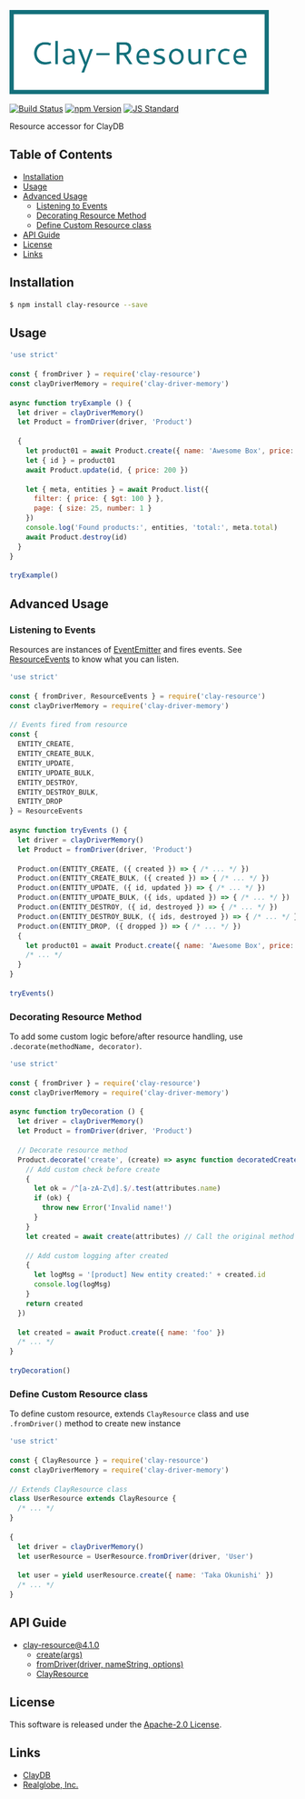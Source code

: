  <img src="assets/images/clay-resource-banner.png" alt="Title Banner"
                    height="148"
                    style="height:148px"
/>


<!---
This file is generated by ape-tmpl. Do not update manually.
--->

<!-- Badge Start -->
<a name="badges"></a>

[![Build Status][bd_travis_shield_url]][bd_travis_url]
[![npm Version][bd_npm_shield_url]][bd_npm_url]
[![JS Standard][bd_standard_shield_url]][bd_standard_url]

[bd_repo_url]: https://github.com/realglobe-Inc/clay-resource
[bd_travis_url]: http://travis-ci.org/realglobe-Inc/clay-resource
[bd_travis_shield_url]: http://img.shields.io/travis/realglobe-Inc/clay-resource.svg?style=flat
[bd_travis_com_url]: http://travis-ci.com/realglobe-Inc/clay-resource
[bd_travis_com_shield_url]: https://api.travis-ci.com/realglobe-Inc/clay-resource.svg?token=
[bd_license_url]: https://github.com/realglobe-Inc/clay-resource/blob/master/LICENSE
[bd_codeclimate_url]: http://codeclimate.com/github/realglobe-Inc/clay-resource
[bd_codeclimate_shield_url]: http://img.shields.io/codeclimate/github/realglobe-Inc/clay-resource.svg?style=flat
[bd_codeclimate_coverage_shield_url]: http://img.shields.io/codeclimate/coverage/github/realglobe-Inc/clay-resource.svg?style=flat
[bd_gemnasium_url]: https://gemnasium.com/realglobe-Inc/clay-resource
[bd_gemnasium_shield_url]: https://gemnasium.com/realglobe-Inc/clay-resource.svg
[bd_npm_url]: http://www.npmjs.org/package/clay-resource
[bd_npm_shield_url]: http://img.shields.io/npm/v/clay-resource.svg?style=flat
[bd_standard_url]: http://standardjs.com/
[bd_standard_shield_url]: https://img.shields.io/badge/code%20style-standard-brightgreen.svg

<!-- Badge End -->


<!-- Description Start -->
<a name="description"></a>

Resource accessor for ClayDB

<!-- Description End -->


<!-- Overview Start -->
<a name="overview"></a>



<!-- Overview End -->


<!-- Sections Start -->
<a name="sections"></a>

<!-- Section from "doc/guides/00.TOC.md.hbs" Start -->

<a name="section-doc-guides-00-t-o-c-md"></a>

Table of Contents
----------------

- [Installation](#installation)
- [Usage](#usage)
- [Advanced Usage](#advanced-usage)
  * [Listening to Events](#listening-to-events)
  * [Decorating Resource Method](#decorating-resource-method)
  * [Define Custom Resource class](#define-custom-resource-class)
- [API Guide](#api-guide)
- [License](#license)
- [Links](#links)


<!-- Section from "doc/guides/00.TOC.md.hbs" End -->

<!-- Section from "doc/guides/01.Installation.md.hbs" Start -->

<a name="section-doc-guides-01-installation-md"></a>

Installation
-----

```bash
$ npm install clay-resource --save
```


<!-- Section from "doc/guides/01.Installation.md.hbs" End -->

<!-- Section from "doc/guides/02.Usage.md.hbs" Start -->

<a name="section-doc-guides-02-usage-md"></a>

Usage
---------

```javascript
'use strict'

const { fromDriver } = require('clay-resource')
const clayDriverMemory = require('clay-driver-memory')

async function tryExample () {
  let driver = clayDriverMemory()
  let Product = fromDriver(driver, 'Product')

  {
    let product01 = await Product.create({ name: 'Awesome Box', price: 100 })
    let { id } = product01
    await Product.update(id, { price: 200 })

    let { meta, entities } = await Product.list({
      filter: { price: { $gt: 100 } },
      page: { size: 25, number: 1 }
    })
    console.log('Found products:', entities, 'total:', meta.total)
    await Product.destroy(id)
  }
}

tryExample()

```


<!-- Section from "doc/guides/02.Usage.md.hbs" End -->

<!-- Section from "doc/guides/03.Advanced Usage.md.hbs" Start -->

<a name="section-doc-guides-03-advanced-usage-md"></a>

Advanced Usage
---------

### Listening to Events

Resources are instances of [EventEmitter](https://nodejs.org/api/events.html) and fires events.
See [ResourceEvents](https://github.com/realglobe-Inc/clay-constants#ResourceEvents) to know what you can listen.

```javascript
'use strict'

const { fromDriver, ResourceEvents } = require('clay-resource')
const clayDriverMemory = require('clay-driver-memory')

// Events fired from resource
const {
  ENTITY_CREATE,
  ENTITY_CREATE_BULK,
  ENTITY_UPDATE,
  ENTITY_UPDATE_BULK,
  ENTITY_DESTROY,
  ENTITY_DESTROY_BULK,
  ENTITY_DROP
} = ResourceEvents

async function tryEvents () {
  let driver = clayDriverMemory()
  let Product = fromDriver(driver, 'Product')

  Product.on(ENTITY_CREATE, ({ created }) => { /* ... */ })
  Product.on(ENTITY_CREATE_BULK, ({ created }) => { /* ... */ })
  Product.on(ENTITY_UPDATE, ({ id, updated }) => { /* ... */ })
  Product.on(ENTITY_UPDATE_BULK, ({ ids, updated }) => { /* ... */ })
  Product.on(ENTITY_DESTROY, ({ id, destroyed }) => { /* ... */ })
  Product.on(ENTITY_DESTROY_BULK, ({ ids, destroyed }) => { /* ... */ })
  Product.on(ENTITY_DROP, ({ dropped }) => { /* ... */ })
  {
    let product01 = await Product.create({ name: 'Awesome Box', price: 100 })
    /* ... */
  }
}

tryEvents()

```


### Decorating Resource Method

To add some custom logic before/after resource handling, use `.decorate(methodName, decorator)`.

```javascript
'use strict'

const { fromDriver } = require('clay-resource')
const clayDriverMemory = require('clay-driver-memory')

async function tryDecoration () {
  let driver = clayDriverMemory()
  let Product = fromDriver(driver, 'Product')

  // Decorate resource method
  Product.decorate('create', (create) => async function decoratedCreate (attributes) {
    // Add custom check before create
    {
      let ok = /^[a-zA-Z\d].$/.test(attributes.name)
      if (ok) {
        throw new Error('Invalid name!')
      }
    }
    let created = await create(attributes) // Call the original method

    // Add custom logging after created
    {
      let logMsg = '[product] New entity created:' + created.id
      console.log(logMsg)
    }
    return created
  })

  let created = await Product.create({ name: 'foo' })
  /* ... */
}

tryDecoration()

```


### Define Custom Resource class

To define custom resource,  extends `ClayResource` class and use `.fromDriver()` method to create new instance

```javascript
'use strict'

const { ClayResource } = require('clay-resource')
const clayDriverMemory = require('clay-driver-memory')

// Extends ClayResource class
class UserResource extends ClayResource {
  /* ... */
}

{
  let driver = clayDriverMemory()
  let userResource = UserResource.fromDriver(driver, 'User')

  let user = yield userResource.create({ name: 'Taka Okunishi' })
  /* ... */
}


```


<!-- Section from "doc/guides/03.Advanced Usage.md.hbs" End -->

<!-- Section from "doc/guides/10.API Guide.md.hbs" Start -->

<a name="section-doc-guides-10-a-p-i-guide-md"></a>

API Guide
-----

+ [clay-resource@4.1.0](./doc/api/api.md)
  + [create(args)](./doc/api/api.md#clay-resource-function-create)
  + [fromDriver(driver, nameString, options)](./doc/api/api.md#clay-resource-function-from-driver)
  + [ClayResource](./doc/api/api.md#clay-resource-class)


<!-- Section from "doc/guides/10.API Guide.md.hbs" End -->


<!-- Sections Start -->


<!-- LICENSE Start -->
<a name="license"></a>

License
-------
This software is released under the [Apache-2.0 License](https://github.com/realglobe-Inc/clay-resource/blob/master/LICENSE).

<!-- LICENSE End -->


<!-- Links Start -->
<a name="links"></a>

Links
------

+ [ClayDB][clay_d_b_url]
+ [Realglobe, Inc.][realglobe,_inc__url]

[clay_d_b_url]: https://github.com/realglobe-Inc/claydb
[realglobe,_inc__url]: http://realglobe.jp

<!-- Links End -->
